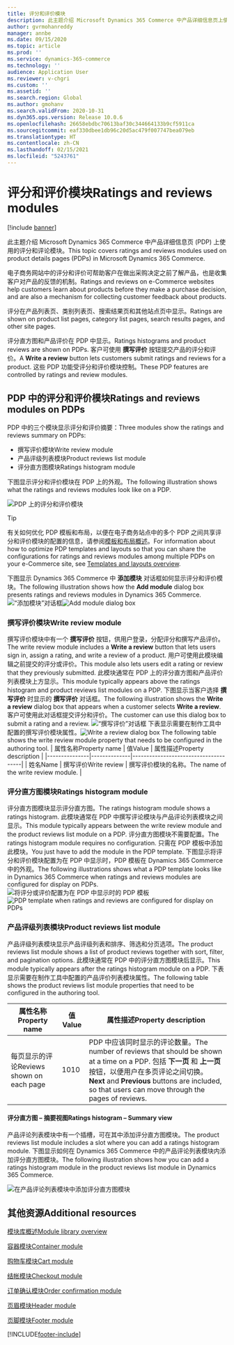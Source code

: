 ```yaml
---
title: 评分和评价模块
description: 此主题介绍 Microsoft Dynamics 365 Commerce 中产品详细信息页上使用的评分和评论模块。
author: gvrmohanreddy
manager: annbe
ms.date: 09/15/2020
ms.topic: article
ms.prod: ''
ms.service: dynamics-365-commerce
ms.technology: ''
audience: Application User
ms.reviewer: v-chgri
ms.custom: ''
ms.assetid: ''
ms.search.region: Global
ms.author: gmohanv
ms.search.validFrom: 2020-10-31
ms.dyn365.ops.version: Release 10.0.6
ms.openlocfilehash: 26658ebdbc70613baf30c344664133b9cf5911ca
ms.sourcegitcommit: eaf330dbee1db96c20d5ac479f007747bea079eb
ms.translationtype: HT
ms.contentlocale: zh-CN
ms.lasthandoff: 02/15/2021
ms.locfileid: "5243761"
---
```

# <a name="ratings-and-reviews-modules"></a><span data-ttu-id="7ec5b-103">评分和评价模块</span><span class="sxs-lookup"><span data-stu-id="7ec5b-103">Ratings and reviews modules</span></span>

[!include [banner](includes/banner.md)]

<span data-ttu-id="7ec5b-104">此主题介绍 Microsoft Dynamics 365 Commerce 中产品详细信息页 (PDP) 上使用的评分和评论模块。</span><span class="sxs-lookup"><span data-stu-id="7ec5b-104">This topic covers ratings and reviews modules used on product details pages (PDPs) in Microsoft Dynamics 365 Commerce.</span></span>

<span data-ttu-id="7ec5b-105">电子商务网站中的评分和评价可帮助客户在做出采购决定之前了解产品，也是收集客户对产品的反馈的机制。</span><span class="sxs-lookup"><span data-stu-id="7ec5b-105">Ratings and reviews on e-Commerce websites help customers learn about products before they make a purchase decision, and are also a mechanism for collecting customer feedback about products.</span></span> 

<span data-ttu-id="7ec5b-106">评分在产品列表页、类别列表页、搜索结果页和其他站点页中显示。</span><span class="sxs-lookup"><span data-stu-id="7ec5b-106">Ratings are shown on product list pages, category list pages, search results pages, and other site pages.</span></span> 

<span data-ttu-id="7ec5b-107">评分直方图和产品评价在 PDP 中显示。</span><span class="sxs-lookup"><span data-stu-id="7ec5b-107">Ratings histograms and product reviews are shown on PDPs.</span></span> <span data-ttu-id="7ec5b-108">客户可使用 **撰写评价** 按钮提交产品的评分和评价。</span><span class="sxs-lookup"><span data-stu-id="7ec5b-108">A **Write a review** button lets customers submit ratings and reviews for a product.</span></span> <span data-ttu-id="7ec5b-109">这些 PDP 功能受评分和评价模块控制。</span><span class="sxs-lookup"><span data-stu-id="7ec5b-109">These PDP features are controlled by ratings and review modules.</span></span>

## <a name="ratings-and-reviews-modules-on-pdps"></a><span data-ttu-id="7ec5b-110">PDP 中的评分和评价模块</span><span class="sxs-lookup"><span data-stu-id="7ec5b-110">Ratings and reviews modules on PDPs</span></span> 

<span data-ttu-id="7ec5b-111">PDP 中的三个模块显示评分和评价摘要：</span><span class="sxs-lookup"><span data-stu-id="7ec5b-111">Three modules show the ratings and reviews summary on PDPs:</span></span>
- <span data-ttu-id="7ec5b-112">撰写评价模块</span><span class="sxs-lookup"><span data-stu-id="7ec5b-112">Write review module</span></span>
- <span data-ttu-id="7ec5b-113">产品评级列表模块</span><span class="sxs-lookup"><span data-stu-id="7ec5b-113">Product reviews list module</span></span>
- <span data-ttu-id="7ec5b-114">评分直方图模块</span><span class="sxs-lookup"><span data-stu-id="7ec5b-114">Ratings histogram module</span></span>
 
<span data-ttu-id="7ec5b-115">下图显示评分和评价模块在 PDP 上的外观。</span><span class="sxs-lookup"><span data-stu-id="7ec5b-115">The following illustration shows what the ratings and reviews modules look like on a PDP.</span></span>

![PDP 上的评分和评价模块](media/rnr-eCommerce-pdp-reviews-modules_design.png)

> [!TIP] 
> <span data-ttu-id="7ec5b-117">有关如何优化 PDP 模板和布局，以便在电子商务站点中的多个 PDP 之间共享评分和评价模块的配置的信息，请参阅[模板和布局概述](templates-layouts-overview.md)。</span><span class="sxs-lookup"><span data-stu-id="7ec5b-117">For information about how to optimize PDP templates and layouts so that you can share the configurations for ratings and reviews modules among multiple PDPs on your e-Commerce site, see [Templates and layouts overview](templates-layouts-overview.md).</span></span>

<span data-ttu-id="7ec5b-118">下图显示 Dynamics 365 Commerce 中 **添加模块** 对话框如何显示评分和评价模块。</span><span class="sxs-lookup"><span data-stu-id="7ec5b-118">The following illustration shows how the **Add module** dialog box presents ratings and reviews modules in Dynamics 365 Commerce.</span></span>
<span data-ttu-id="7ec5b-119">![“添加模块”对话框](media/rnr-eCommerce-pdp-adding-rnr-modules.png)</span><span class="sxs-lookup"><span data-stu-id="7ec5b-119">![Add module dialog box](media/rnr-eCommerce-pdp-adding-rnr-modules.png)</span></span>

### <a name="write-review-module"></a><span data-ttu-id="7ec5b-120">撰写评价模块</span><span class="sxs-lookup"><span data-stu-id="7ec5b-120">Write review module</span></span>

<span data-ttu-id="7ec5b-121">撰写评价模块中有一个 **撰写评价** 按钮，供用户登录，分配评分和撰写产品评价。</span><span class="sxs-lookup"><span data-stu-id="7ec5b-121">The write review module includes a **Write a review** button that lets users sign in, assign a rating, and write a review of a product.</span></span> <span data-ttu-id="7ec5b-122">用户可使用此模块编辑之前提交的评分或评价。</span><span class="sxs-lookup"><span data-stu-id="7ec5b-122">This module also lets users edit a rating or review that they previously submitted.</span></span> <span data-ttu-id="7ec5b-123">此模块通常在 PDP 上的评分直方图和产品评价列表模块上方显示。</span><span class="sxs-lookup"><span data-stu-id="7ec5b-123">This module typically appears above the ratings histogram and product reviews list modules on a PDP.</span></span>
<span data-ttu-id="7ec5b-124">下图显示当客户选择 **撰写评价** 时显示的 **撰写评价** 对话框。</span><span class="sxs-lookup"><span data-stu-id="7ec5b-124">The following illustration shows the **Write a review** dialog box that appears when a customer selects **Write a review**.</span></span> <span data-ttu-id="7ec5b-125">客户可使用此对话框提交评分和评价。</span><span class="sxs-lookup"><span data-stu-id="7ec5b-125">The customer can use this dialog box to submit a rating and a review.</span></span>
<span data-ttu-id="7ec5b-126">![“撰写评价”对话框](media/rnr-eCommerce-write-review-module.png) 下表显示需要在制作工具中配置的撰写评价模块属性。</span><span class="sxs-lookup"><span data-stu-id="7ec5b-126">![Write a review dialog box](media/rnr-eCommerce-write-review-module.png) The following table shows the write review module property that needs to be configured in the authoring tool.</span></span>
| <span data-ttu-id="7ec5b-127">属性名称</span><span class="sxs-lookup"><span data-stu-id="7ec5b-127">Property name</span></span> | <span data-ttu-id="7ec5b-128">值</span><span class="sxs-lookup"><span data-stu-id="7ec5b-128">Value</span></span>        | <span data-ttu-id="7ec5b-129">属性描述</span><span class="sxs-lookup"><span data-stu-id="7ec5b-129">Property description</span></span>                 |
|---------------|--------------|--------------------------------------|
| <span data-ttu-id="7ec5b-130">姓名</span><span class="sxs-lookup"><span data-stu-id="7ec5b-130">Name</span></span>          | <span data-ttu-id="7ec5b-131">撰写评价</span><span class="sxs-lookup"><span data-stu-id="7ec5b-131">Write review</span></span> | <span data-ttu-id="7ec5b-132">撰写评价模块的名称。</span><span class="sxs-lookup"><span data-stu-id="7ec5b-132">The name of the write review module.</span></span> |

### <a name="ratings-histogram-module"></a><span data-ttu-id="7ec5b-133">评分直方图模块</span><span class="sxs-lookup"><span data-stu-id="7ec5b-133">Ratings histogram module</span></span>

<span data-ttu-id="7ec5b-134">评分直方图模块显示评分直方图。</span><span class="sxs-lookup"><span data-stu-id="7ec5b-134">The ratings histogram module shows a ratings histogram.</span></span> <span data-ttu-id="7ec5b-135">此模块通常在 PDP 中撰写评论模块与产品评论列表模块之间显示。</span><span class="sxs-lookup"><span data-stu-id="7ec5b-135">This module typically appears between the write review module and the product reviews list module on a PDP.</span></span>
<span data-ttu-id="7ec5b-136">评分直方图模块不需要配置。</span><span class="sxs-lookup"><span data-stu-id="7ec5b-136">The ratings histogram module requires no configuration.</span></span> <span data-ttu-id="7ec5b-137">只需在 PDP 模板中添加此模块。</span><span class="sxs-lookup"><span data-stu-id="7ec5b-137">You just have to add the module in the PDP template.</span></span> <span data-ttu-id="7ec5b-138">下图显示将评分和评价模块配置为在 PDP 中显示时，PDP 模板在 Dynamics 365 Commerce 中的外观。</span><span class="sxs-lookup"><span data-stu-id="7ec5b-138">The following illustrations shows what a PDP template looks like in Dynamics 365 Commerce when ratings and reviews modules are configured for display on PDPs.</span></span>
<span data-ttu-id="7ec5b-139">![将评分或评价配置为在 PDP 中显示时的 PDP 模板](media/rnr-eCommerce-pdp-reviews-modules.png)</span><span class="sxs-lookup"><span data-stu-id="7ec5b-139">![PDP template when ratings and reviews are configured for display on PDPs](media/rnr-eCommerce-pdp-reviews-modules.png)</span></span>

### <a name="product-reviews-list-module"></a><span data-ttu-id="7ec5b-140">产品评级列表模块</span><span class="sxs-lookup"><span data-stu-id="7ec5b-140">Product reviews list module</span></span>

<span data-ttu-id="7ec5b-141">产品评级列表模块显示产品评级列表和排序、筛选和分页选项。</span><span class="sxs-lookup"><span data-stu-id="7ec5b-141">The product reviews list module shows a list of product reviews together with sort, filter, and pagination options.</span></span> <span data-ttu-id="7ec5b-142">此模块通常在 PDP 中的评分直方图模块后显示。</span><span class="sxs-lookup"><span data-stu-id="7ec5b-142">This module typically appears after the ratings histogram module on a PDP.</span></span>
<span data-ttu-id="7ec5b-143">下表显示需要在制作工具中配置的产品评价列表模块属性。</span><span class="sxs-lookup"><span data-stu-id="7ec5b-143">The following table shows the product reviews list module properties that need to be configured in the authoring tool.</span></span>

| <span data-ttu-id="7ec5b-144">属性名称</span><span class="sxs-lookup"><span data-stu-id="7ec5b-144">Property name</span></span>              | <span data-ttu-id="7ec5b-145">值</span><span class="sxs-lookup"><span data-stu-id="7ec5b-145">Value</span></span> | <span data-ttu-id="7ec5b-146">属性描述</span><span class="sxs-lookup"><span data-stu-id="7ec5b-146">Property description</span></span> |
|----------------------------|-------| ---------------------|
| <span data-ttu-id="7ec5b-147">每页显示的评论</span><span class="sxs-lookup"><span data-stu-id="7ec5b-147">Reviews shown on each page</span></span> | <span data-ttu-id="7ec5b-148">10</span><span class="sxs-lookup"><span data-stu-id="7ec5b-148">10</span></span>    | <span data-ttu-id="7ec5b-149">PDP 中应该同时显示的评论数量。</span><span class="sxs-lookup"><span data-stu-id="7ec5b-149">The number of reviews that should be shown at a time on a PDP.</span></span> <span data-ttu-id="7ec5b-150">包括 **下一页** 和 **上一页** 按钮，以便用户在多页评论之间切换。</span><span class="sxs-lookup"><span data-stu-id="7ec5b-150">**Next** and **Previous** buttons are included, so that users can move through the pages of reviews.</span></span> |

#### <a name="ratings-histogram--summary-view"></a><span data-ttu-id="7ec5b-151">评分直方图 – 摘要视图</span><span class="sxs-lookup"><span data-stu-id="7ec5b-151">Ratings histogram – Summary view</span></span>

<span data-ttu-id="7ec5b-152">产品评论列表模块中有一个插槽，可在其中添加评分直方图模块。</span><span class="sxs-lookup"><span data-stu-id="7ec5b-152">The product reviews list module includes a slot where you can add a ratings histogram module.</span></span> <span data-ttu-id="7ec5b-153">下图显示如何在 Dynamics 365 Commerce 中的产品评论列表模块内添加评分直方图模块。</span><span class="sxs-lookup"><span data-stu-id="7ec5b-153">The following illustration shows how you can add a ratings histogram module in the product reviews list module in Dynamics 365 Commerce.</span></span>

![在产品评论列表模块中添加评分直方图模块](media/rnr-eCommerce-pdp-rating-histogram-summary.png)

## <a name="additional-resources"></a><span data-ttu-id="7ec5b-155">其他资源</span><span class="sxs-lookup"><span data-stu-id="7ec5b-155">Additional resources</span></span>

[<span data-ttu-id="7ec5b-156">模块库概述</span><span class="sxs-lookup"><span data-stu-id="7ec5b-156">Module library overview</span></span>](starter-kit-overview.md)

[<span data-ttu-id="7ec5b-157">容器模块</span><span class="sxs-lookup"><span data-stu-id="7ec5b-157">Container module</span></span>](add-container-module.md)

[<span data-ttu-id="7ec5b-158">购物车模块</span><span class="sxs-lookup"><span data-stu-id="7ec5b-158">Cart module</span></span>](add-cart-module.md)

[<span data-ttu-id="7ec5b-159">结帐模块</span><span class="sxs-lookup"><span data-stu-id="7ec5b-159">Checkout module</span></span>](add-checkout-module.md)

[<span data-ttu-id="7ec5b-160">订单确认模块</span><span class="sxs-lookup"><span data-stu-id="7ec5b-160">Order confirmation module</span></span>](order-confirmation-module.md)

[<span data-ttu-id="7ec5b-161">页眉模块</span><span class="sxs-lookup"><span data-stu-id="7ec5b-161">Header module</span></span>](author-header-module.md)

[<span data-ttu-id="7ec5b-162">页脚模块</span><span class="sxs-lookup"><span data-stu-id="7ec5b-162">Footer module</span></span>](author-footer-module.md)


[!INCLUDE[footer-include](../includes/footer-banner.md)]